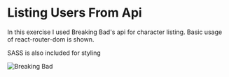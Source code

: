 # Listing Users From Api

In this exercise I used Breaking Bad's api for character listing. Basic usage of react-router-dom is shown.

SASS is also included for styling

![Breaking Bad](breaking-bad.gif)
